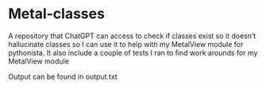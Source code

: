 # Metal-classes
A repository that ChatGPT can access to check if classes exist so it doesn’t hallucinate classes so I can use it to help with my MetalView module for pythonista. It also include a couple of tests I ran to find work arounds for my MetalView module

Output can be found in output.txt
